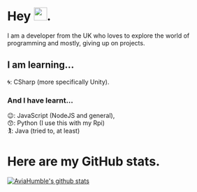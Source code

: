 # Hey <img src="https://raw.githubusercontent.com/MartinHeinz/MartinHeinz/master/wave.gif" width="30px">.
I am a developer from the UK who loves to explore the world of programming and mostly, giving up on projects.

## I am learning...
🌀: CSharp (more specifically Unity).

### And I have learnt...
😉: JavaScript (NodeJS and general),  <br>
😙: Python (I use this with my Rpi)  <br> 
🏌️‍: Java (tried to, at least)  <br>

# Here are my GitHub stats.

[![AviaHumble's github stats](https://github-readme-stats.vercel.app/api?username=AviaHumble&theme=synthwave)](https://github.com/anuraghazra/github-readme-stats)
